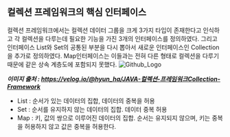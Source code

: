 ## 컬렉션 프레임워크의 핵심 인터페이스

컬렉션 프레임워크에서는 컬렉션 데이터 그룹을 크게 3가지 타입이 존재한다고 인식하고 각 컬렉션을 다루는데 필요한 기능을 가진 3개의 인터페이스를 정의하였다.
그리고 인터페이스 List와 Set의 공통된 부분을 다시 뽑아서 새로운 인터페이스인 Collection을 추가로 정의하였다.
Map인터페이스는 이들과는 전혀 다른 형태로 컬렉션을 다루기 때문에 같은 상속 계층도에 포함되지 못했다.
![Github_Logo](https://velog.velcdn.com/images/hyun_ha/post/6beec756-35f1-45ec-9554-ceb2089c0c2c/image.PNG)

***이미지 출처 : https://velog.io/@hyun_ha/JAVA-컬렉션-프레임워크Collection-Framework***

- List : 순서가 있는 데이터의 집합, 데이터의 중복을 허용
- Set : 순서를 유지하지 않는 데이터의 집합. 데이터 중복 허용
- Map : 키, 값의 쌍으로 이루어진 데이터의 집합. 순서는 유지되지 않으며, 키는 중복을 허용하지 않고 값은 중복을 허용한다.

